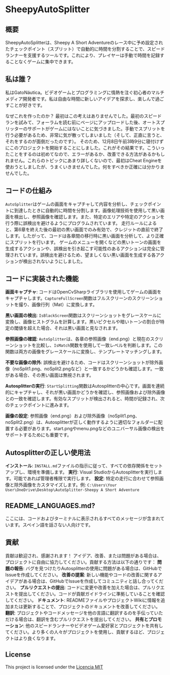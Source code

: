 # SheepyAutoSplitter

## 概要
SheepyAutoSplitterは、Sheepy A Short Adventureのレース中に予め設定されたチェックポイント（スプリット）で自動的に時間を分割することで、スピードランナーを支援するツールです。これにより、プレイヤーは手動で時間を記録することなくゲームに集中できます。

## 私は誰？
私はGatoNáutica。ビデオゲームとプログラミングに情熱を注ぐ初心者のマルチメディア開発者です。私は自由な時間に新しいアイデアを探求し、楽しんで過ごすことが好きです。

なぜこれを作ったのか？
最初はこの考えはありませんでした。最初のスピードランを試みて、フォーラムを読む前にページにアップロードした後、オートスプリッターのサポートがゲームにはないことに気づきました。手動でスプリットを行う必要があるため、非常に気が散ってしまいました（そして、正直に言うと、それをするのが面倒だったのです）。
そのため、12月8日午前3時9分に寝付けずにこのプロジェクトを開始することにしました。これがその結果です。こういったことをするのは初めてなので、エラーがあるか、改善できる方法があるかもしれません。これらのトピックにあまり詳しくないので、最初はCheat Engineを使おうとしましたが、うまくいきませんでした。何をすべきか正確には分かりませんでした。

## コードの仕組み
`AutoSplitter`はゲームの画面をキャプチャして内容を分析し、チェックポイントに到達したときに自動的に時間を分割します。画像処理技術を使用して黒い画面を検出し、参照画像を確認します。また、特定のエリアや特定のアクションを行う際に誤検出を避けるようにプログラムされています。
走行ルールによると、第6章を終えた後の最初の黒い画面でのみ有効で、クレジットの直前で終了します。したがって、コードは各章間の移行時に黒い画面を分析して、より正確にスプリットを行います。
ゲームのメニューを開くなどの黒いトーンの画面を生成するアクションや、誤検出を引き起こす可能性のあるアクションは完全に管理されています。誤検出を避けるため、望ましくない黒い画面を生成する各アクションが検出されないようにしました。

## コードに実装された機能
**画面キャプチャ**:
コードはOpenCvSharpライブラリを使用してゲームの画面をキャプチャします。`CaptureFullScreen`関数はフルスクリーンのスクリーンショットを撮り、画像行列（Mat）に変換します。

**黒い画面の検出**:
`IsBlackScreen`関数はスクリーンショットをグレースケールに変換し、画像ヒストグラムを計算します。黒いピクセルや暗いトーンの割合が特定の閾値を超えた場合、それは黒い画面と見なされます。

**参照画像の確認**:
`AutoSplitter`は、各章の参照画像（end.png）と現在のスクリーンショットを比較し、`IsMatch`関数を使用して一致レベルを判断します。この関数は両方の画像をグレースケールに変換し、テンプレートマッチングします。

**不要な画像の除外**:
誤検出を避けるため、コードはスクリーンショットが除外画像（noSplit1.png、noSplit2.pngなど）と一致するかどうかも確認します。一致がある場合、その黒い画面は無視されます。

**Autosplitterの実行**:
`StartSplitting`関数はAutosplitterの中心です。画面を連続的にキャプチャし、それが黒い画面かどうかを確認し、参照画像および除外画像との一致を確認します。有効なスプリットが検出されると、時間が記録され、次のチェックポイントに進みます。

**画像の設定**:
参照画像（end.png）および除外画像（noSplit1.png、noSplit2.png）は、Autosplitterが正しく動作するように適切なフォルダーに配置する必要があります。start.pngやmenu.pngなどのユニバーサル画像の検出をサポートするためにも重要です。

## Autosplitterの正しい使用法
**インストール**: `INSTALL.md`ファイルの指示に従って、すべての依存関係をセットアップし、環境を準備します。
**実行**: Visual StudioからAutosplitterを実行します。可能であれば管理者権限で実行します。
**設定**: 特定の走行に合わせて参照画像と除外画像をカスタマイズします。例: `C:\Users\Your User\OneDrive\Desktop\AutoSplitter-Sheepy A Short Adventure`

## README_LANGUAGES.md?
ここには、コードおよびターミナルに表示されるすべてのメッセージが含まれています。スペイン語を話さない人向けです。

## 貢献
貢献は歓迎され、感謝されます！ アイデア、改善、または問題がある場合は、プロジェクトに自由に協力してください。貢献する方法は以下の通りです：
**問題の報告**: バグを見つけたりAutosplitterの使用に問題がある場合は、GitHubでIssueを作成してください。
**改善の提案**: 新しい機能やコードの改善に関するアイデアがある場合は、GitHubでIssueを作成してコミュニティと話し合ってください。
**プルリクエストの提出**: コードに変更や改善を加えた場合は、プルリクエストを提出してください。コードが貢献ガイドラインに準拠していることを確認してください。
**ドキュメント**: READMEファイルやプロジェクトWikiに情報を追加または更新することで、プロジェクトのドキュメントを改善してください。
**翻訳**: プロジェクトやコードメッセージを他の言語に翻訳するのを手伝っていただける場合は、翻訳を含むプルリクエストを提出してください。
**共有とプロモーション**: 他のスピードランナーやビデオゲーム愛好家とプロジェクトを共有してください。より多くの人々がプロジェクトを使用し、貢献するほど、プロジェクトはより良くなります。

## License
This project is licensed under the [Licencia MIT](https://opensource.org/licenses/MIT)